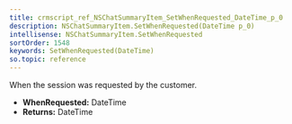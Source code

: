 ```yaml
---
title: crmscript_ref_NSChatSummaryItem_SetWhenRequested_DateTime_p_0
description: NSChatSummaryItem.SetWhenRequested(DateTime p_0)
intellisense: NSChatSummaryItem.SetWhenRequested
sortOrder: 1548
keywords: SetWhenRequested(DateTime)
so.topic: reference
---
```



When the session was requested by the customer.



* **WhenRequested:** DateTime
* **Returns:** DateTime


